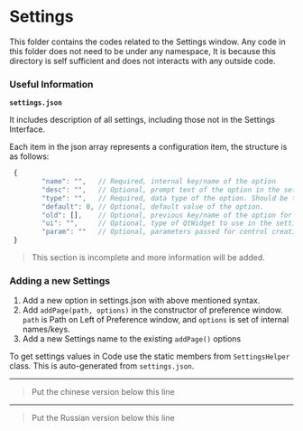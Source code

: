 # Settings

This folder contains the codes related to the Settings window.
Any code in this folder does not need to be under any namespace, It is because this directory is self sufficient and does not interacts with any outside code.

### Useful Information

**`settings.json`**
 
It includes description of all settings, including those not in the Settings Interface.

 Each item in the json array represents a configuration item, the structure is as follows:

```javascript
 {
        "name": "",   // Required, internal key/name of the option
        "desc": "",   // Optional, prompt text of the option in the setting interface. If not set, the internal name is replaced with spaces
        "type": "",   // Required, data type of the option. Should be the type in the code.
        "default": 0, // Optional, default value of the option.
        "old": [],    // Optional, previous key/name of the option for backward compatibility. It should be a list of all old keys.
        "ui": "",     // Optional, type of QtWidget to use in the settings interface.
        "param": ""   // Optional, parameters passed for control creation in the setting interface.
 }
```
> This section is incomplete and more information will be added.

### Adding a new Settings

1. Add a new option in settings.json with above mentioned syntax.
2. Add `addPage(path, options)` in the constructor of preference window. `path` is Path on Left of Preference window, and `options` is set of internal names/keys.
3. Add a new Settings name to the existing `addPage()` options

To get settings values in Code use the static members from `SettingsHelper` class. This is auto-generated from `settings.json`.

---

> Put the chinese version below this line

---

> Put the Russian version below this line
